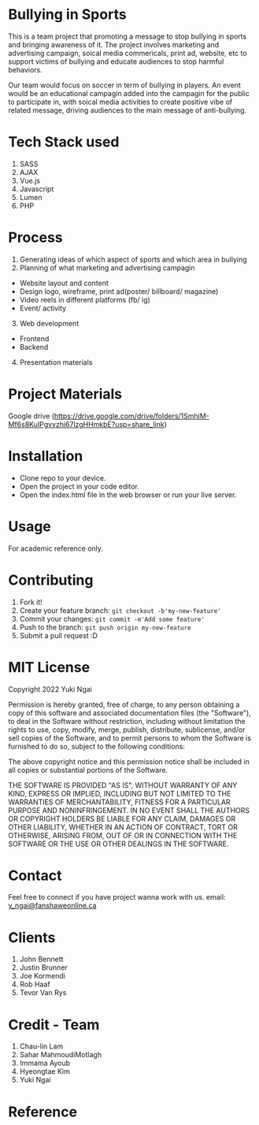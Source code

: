 # Bullying in Sports

This is a team project that promoting a message to stop bullying in sports and bringing awareness of it. The project involves marketing and advertising campaign, soical media commericals, print ad, website, etc to support victims of bullying and educate audiences to stop harmful behaviors. 

Our team would focus on soccer in term of bullying in players. An event would be an educational campagin added into the campagin for the public to participate in, with soical media activities to create positive vibe of related message, driving audiences to the main message of anti-bullying. 


# Tech Stack used
1. SASS
2. AJAX
3. Vue.js
4. Javascript
5. Lumen
6. PHP

# Process

1. Generating ideas of which aspect of sports and which area in bullying
2. Planning of what marketing and advertising campagin
- Website layout and content
- Design logo, wireframe, print ad(poster/ billboard/ magazine)
- Video reels in different platforms (fb/ ig)
- Event/ activity
3. Web development
- Frontend
- Backend
4. Presentation materials

# Project Materials

Google drive
(https://drive.google.com/drive/folders/1SmhjM-Mf6s8KuIPgvyzhi67lzgHHmkbE?usp=share_link)

# Installation

* Clone repo to your device.
* Open the project in your code editor.
* Open the index.html file in the web browser or run your live server.

# Usage

For academic reference only.

# Contributing

1. Fork it!
2. Create your feature branch: `git checkout -b'my-new-feature'`
3. Commit your changes: `git commit -m'Add some feature'`
4. Push to the branch: `git push origin my-new-feature`
5. Submit a pull request :D

# MIT License

Copyright 2022 Yuki Ngai

Permission is hereby granted, free of charge, to any person obtaining a copy of this software and associated documentation files (the "Software"), to deal in the Software without restriction, including without limitation the rights to use, copy, modify, merge, publish, distribute, sublicense, and/or sell copies of the Software, and to permit persons to whom the Software is furnished to do so, subject to the following conditions:

The above copyright notice and this permission notice shall be included in all copies or substantial portions of the Software.

THE SOFTWARE IS PROVIDED "AS IS", WITHOUT WARRANTY OF ANY KIND, EXPRESS OR IMPLIED, INCLUDING BUT NOT LIMITED TO THE WARRANTIES OF MERCHANTABILITY, FITNESS FOR A PARTICULAR PURPOSE AND NONINFRINGEMENT. IN NO EVENT SHALL THE AUTHORS OR COPYRIGHT HOLDERS BE LIABLE FOR ANY CLAIM, DAMAGES OR OTHER LIABILITY, WHETHER IN AN ACTION OF CONTRACT, TORT OR OTHERWISE, ARISING FROM, OUT OF OR IN CONNECTION WITH THE SOFTWARE OR THE USE OR OTHER DEALINGS IN THE SOFTWARE.

# Contact

Feel free to connect if you have project wanna work with us.
email: y_ngai@fanshaweonline.ca

# Clients

1. John Bennett
2. Justin Brunner
3. Joe Kormendi
4. Rob Haaf
5. Tevor Van Rys

# Credit - Team
1. Chau-lin Lam
2. Sahar MahmoudiMotlagh
3. Immama Ayoub
4. Hyeongtae Kim
5. Yuki Ngai

# Reference

